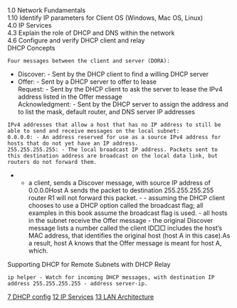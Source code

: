 1.0 Network Fundamentals  
1.10 Identify IP parameters for Client OS (Windows, Mac OS, Linux)  
4.0 IP Services  
4.3 Explain the role of DHCP and DNS within the network  
4.6 Configure and verify DHCP client and relay  
DHCP Concepts

```
Four messages between the client and server (DORA):
```

- Discover: - Sent by the DHCP client to find a willing DHCP server
- Offer: - Sent by a DHCP server to offer to lease  
    Request: - Sent by the DHCP client to ask the server to lease the IPv4 address listed in the Offer message  
    Acknowledgment: - Sent by the DHCP server to assign the address and to list the mask, default router, and DNS server IP addresses

```
IPv4 addresses that allow a host that has no IP address to still be able to send and receive messages on the local subnet:
0.0.0.0: - An address reserved for use as a source IPv4 address for hosts that do not yet have an IP address.
255.255.255.255: - The local broadcast IP address. Packets sent to this destination address are broadcast on the local data link, but routers do not forward them.
```

- - a client, sends a Discover message, with source IP address of 0.0.0.0Host A sends the packet to destination 255.255.255.255 router R1 will not forward this packet.
        - - assuming the DHCP client chooses to use a DHCP option called the broadcast flag; all examples in this book assume the broadcast flag is used.
        - all hosts in the subnet receive the Offer message
        - the original Discover message lists a number called the client ID□□ includes the host’s MAC address, that identifies the original host (host A in this case).As a result, host A knows that the Offer message is meant for host A, which.

Supporting DHCP for Remote Subnets with DHCP Relay

```
ip helper - Watch for incoming DHCP messages, with destination IP address 255.255.255.255 - address server-ip.
```

[7 DHCP config](7%20DHCP%20config.md)
[12 IP Services](12%20IP%20Services.md)
[13 LAN Architecture](13%20LAN%20Architecture.md)
